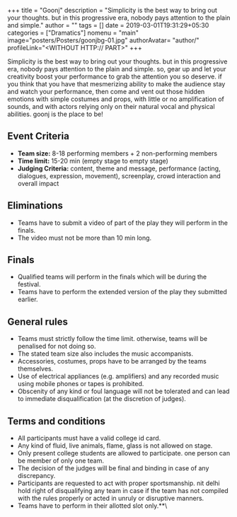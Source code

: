 +++
title = "Goonj"
description = "Simplicity is the best way to bring out your thoughts. but in this progressive era, nobody pays attention to the plain and simple."
author = ""
tags = []
date = 2019-03-01T19:31:29+05:30
categories = ["Dramatics"]
nomenu = "main"
image="posters/Posters/goonjbg-01.jpg"
authorAvatar= "author/<YOUR AVATAR>"
profileLink="<WITHOUT HTTP:// PART>"
+++

Simplicity is the best way to bring out your thoughts. but in this progressive era, nobody pays attention to the plain and simple. so, gear up and let your creativity boost your performance to grab the attention you so deserve. if you think that you have that mesmerizing ability to make the audience stay and watch your performance, then come and vent out those hidden emotions with simple costumes and props, with little or no amplification of sounds, and with actors relying only on their natural vocal and physical abilities. goonj is the place to be!

## Event Criteria

- **Team size:** 8-18 performing members + 2 non-performing members
- **Time limit:** 15-20 min (empty stage to empty stage)
- **Judging Criteria:** content, theme and message, performance (acting,
dialogues, expression, movement), screenplay, crowd interaction and
overall impact

## Eliminations

- Teams have to submit a video of part of the play they will perform in the finals.
- The video must not be more than 10 min long.

## Finals

- Qualified teams will perform in the finals which will be during the festival.
- Teams have to perform the extended version of the play they submitted earlier.

## General rules

- Teams must strictly follow the time limit. otherwise, teams will be penalised for not doing so.
- The stated team size also includes the music accompanists.
- Accessories, costumes, props have to be arranged by the teams themselves.
- Use of electrical appliances (e.g. amplifiers) and any recorded music using mobile phones or tapes is prohibited.
- Obscenity of any kind or foul language will not be tolerated and can lead to immediate disqualification (at the discretion of judges).

## Terms and conditions

- All participants must have a valid college id card.
- Any kind of fluid, live animals, flame, glass is not allowed on stage.
- Only present college students are allowed to participate. one person can be member of only one team.
- The decision of the judges will be final and binding in case of any discrepancy.
- Participants are requested to act with proper sportsmanship. nit delhi hold right of disqualifying any team in case if the team has not compiled with the rules properly or acted in unruly or disruptive manners.
- Teams have to perform in their allotted slot only.**\
 
